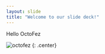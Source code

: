 ```yaml
---
layout: slide
title: "Welcome to our slide deck!"
---
```


Hello OctoFez

![octofez](https://octodex.github.com/images/octofez.png)
{: .center}
